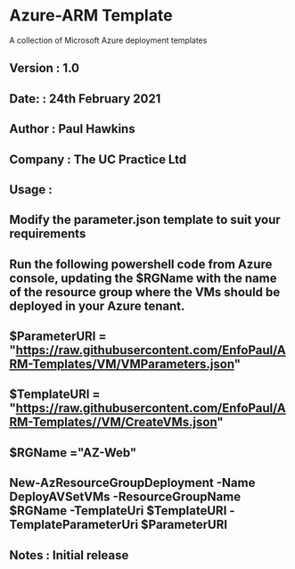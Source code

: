 # Azure-ARM Template
A collection of Microsoft Azure deployment templates

## Version : 1.0
## Date:   : 24th February 2021
## Author  : Paul Hawkins
## Company : The UC Practice Ltd


## Usage   :
##           Modify the parameter.json template to suit your requirements
##           Run the following powershell code from Azure console, updating the $RGName with the name of the resource group where the VMs should be deployed in your Azure tenant.

##           $ParameterURI = "https://raw.githubusercontent.com/EnfoPaul/ARM-Templates/VM/VMParameters.json"
##           $TemplateURI = "https://raw.githubusercontent.com/EnfoPaul/ARM-Templates//VM/CreateVMs.json" 
##           $RGName ="AZ-Web"

##           New-AzResourceGroupDeployment -Name DeployAVSetVMs -ResourceGroupName $RGName -TemplateUri $TemplateURI -TemplateParameterUri $ParameterURI

## Notes   : Initial release
